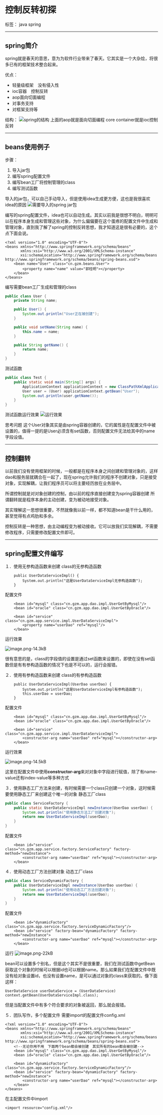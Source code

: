 ﻿# 控制反转初探

标签： java spring


----------
## spring简介 ##
spring就是春天的意思，意为为软件行业带来了春天。它其实是一个大杂烩，将很多已有的框架技术整合起来。

优点：

 - 轻量级框架　没有侵入性
 - ioc容器　控制反转
 - aop面向切面编程
 - 对事务支持
 - 对框架支持等

结构：
![spring的结构][1]
上面的aop就是面向切面编程
core container就是ioc控制反转



----------
## beans使用例子 ##
步骤：

 1. 导入jar包
 2. 编写spring配置文件
 3. 编写bean工厂将控制管理的class
 4. 编写测试函数

导入的jar包，可以自己手动导入，但是使用idea生成更方便，这也是我很喜欢idea的原因
![需要导入的spring jar包][2]

编写的spring配置文件，idea也可以自动生成。其实以前我是很想不明白，明明可以在程序本身生成和管理这些对象，为什么偏偏要在这个蛋疼的配置文件中生成和管理对象，直到我了解了spring的控制反转思想，我才知道这是很有必要的，这个点下面会说。
```
<?xml version="1.0" encoding="UTF-8"?>
<beans xmlns="http://www.springframework.org/schema/beans"
       xmlns:xsi="http://www.w3.org/2001/XMLSchema-instance"
       xsi:schemaLocation="http://www.springframework.org/schema/beans http://www.springframework.org/schema/beans/spring-beans.xsd">
    <bean name="User" class="cn.gzm.beans.User">
        <property name="name" value="郭柱明"></property>
    </bean>
</beans>
```

编写需要bean工厂生成和管理的class
```java
public class User {
    private String name;

    public User() {
        System.out.println("User正在被创建");
    }

    public void setName(String name) {
        this.name = name;
    }

    public String getName() {
        return name;
    }
}
```

测试函数
```java
public class Test {
    public static void main(String[] args) {
        ApplicationContext applicationContext = new ClassPathXmlApplicationContext("beans.xml");
        User user = (User) applicationContext.getBean("User");
        System.out.println(user.getName());
    }
}
```

测试函数运行效果
![运行效果][3]


思考问题
这个User对象其实是由spring容器创建的，它的属性是在配置文件中被设置的，值得一提的是User必须含有set函数，否则配置文件无法给其中的name字段设值。


----------
## 控制翻转 ##
以前我们没有使用框架的时候，一般都是在程序本身之间创建和管理对象的，这样dao和服务层就耦合在一起了，现在spring允许我们的程序不创建对象，只是接受对象，实现解耦，让我们程序员可以将主要经历放在业务层中。

所谓控制就是对对象创建的控制，由以前的程序直接创建变为spring容器创建
所谓翻转就是程序本身的主动创建，变为被动地接受对象。

其实理解这一思想很重要，不然就像我以前一样，都不知道bean是干什么用的，甚至觉得有点鸡肋和多余。

控制反转是一种思想，由主动编程变为被动接收。它可以放我们实现解耦，不需要修改程序，只需要修改配置文件即可。


----------
## spring配置文件编写 ##

１．使用无参构造函数来创建
class的无参构造函数
```
    public UserDataServiceImpl() {
        System.out.println("这是UserDataServiceImpl无参构造函数");
    }
```
配置文件
```
    <bean id="mysql" class="cn.gzm.app.dao.impl.UserGetByMysql"/>
    <bean id="oracle" class="cn.gzm.app.dao.impl.UserGetByOracle"/>

    <bean id="service" class="cn.gzm.app.service.impl.UserDataServiceImpl">
        <property name="userDao" ref="mysql"/>
    </bean>
```
运行效果

![image.png-14.3kB][6]

很有意思的是，class的字段值的设置是通过set函数来设置的，即使在没有set函数但是有有参构造函数的情况下也是不可以的，运行会报错。

２．使用有参构造函数来创建
class的有参构造函数
```
    public UserDataServiceImpl(UserDao userDao) {
        System.out.println("这是UserDataServiceImpl有参构造函数");
        this.userDao = userDao;
    }
```
配置文件
```
    <bean id="mysql" class="cn.gzm.app.dao.impl.UserGetByMysql"/>
    <bean id="oracle" class="cn.gzm.app.dao.impl.UserGetByOracle"/>

    <bean id="service" class="cn.gzm.app.service.impl.UserDataServiceImpl">
        <constructor-arg name="userDao" ref="mysql"></constructor-arg>
    </bean>
```
运行效果

![image.png-14.5kB][9]

这里在配置文件中使用**constructor-arg**来对对象中字段进行赋值，除了有name-value还有index-value等多种方式

３．使用静态工厂方法来创建，有时候需要一个class只创建一个对象，这时候需要使用静态工厂来创建这个唯一的对象
静态工厂class
```java
public class ServiceFactory {
    public static UserDataServiceImpl newInstance(UserDao userDao) {
        System.out.println("使用静态方法工厂创建对象");
        return new UserDataServiceImpl(userDao);
    }
}
```
配置文件
```
    <bean id="service" class="cn.gzm.app.service.factory.ServiceFactory" factory-method="newInstance">
        <constructor-arg name="userDao" ref="mysql"></constructor-arg>
    </bean>
```

４．使用动态工厂方法创建对象
动态工厂class
```java
public class ServiceDynamicFactory {
    public UserDataServiceImpl newInstance(UserDao userDao) {
        System.out.println("使用动态工厂方法创建对象");
        return new UserDataServiceImpl(userDao);
    }
}
```
配置文件
```
    <bean id="dynamicFactory" class="cn.gzm.app.service.factory.ServiceDynamicFactory"/>
    <bean id="service" factory-bean="dynamicFactory" factory-method="newInstance">
        <constructor-arg name="userDao" ref="mysql"></constructor-arg>
    </bean>
```
运行
![image.png-22kB][10]

bean可以设置多个别名，但是这个其实不是很重要，我们在测试函数中getBean获取这个对象的时候可以根据id也可以根据name。那么如果我们在配置文件中既没有给对象设置id，也没有设置name，是可以通过对象的class来获取的。像下面这样：

    UserDataService userDataService = (UserDataService) context.getBean(UserDataServiceImpl.class);

但是当配置文件中有多个符合要求的对象被返回，那么就会报错。

５．团队写作，多个配置文件
需要import的配置文件config.xml
```
<?xml version="1.0" encoding="UTF-8"?>
<beans xmlns="http://www.springframework.org/schema/beans"
       xmlns:xsi="http://www.w3.org/2001/XMLSchema-instance"
       xsi:schemaLocation="http://www.springframework.org/schema/beans http://www.springframework.org/schema/beans/spring-beans.xsd">
    <!--无论你用不用　下面两个bean都会被创建　其实所有的bean都会被创建-->
    <bean id="mysql" class="cn.gzm.app.dao.impl.UserGetByMysql"/>
    <bean id="oracle" class="cn.gzm.app.dao.impl.UserGetByOracle"/>

    <bean id="dynamicFactory" class="cn.gzm.app.service.factory.ServiceDynamicFactory"/>
    <bean id="service" factory-bean="dynamicFactory" factory-method="newInstance">
        <constructor-arg name="userDao" ref="mysql"></constructor-arg>
    </bean>
</beans>
```
在主配置文件中import

    <import resource="config.xml"/>





  [1]: https://docs.spring.io/spring/docs/4.3.22.RELEASE/spring-framework-reference/htmlsingle/images/spring-overview.png
  [2]: http://static.zybuluo.com/gzm1997/h8bth4ekxvnh1znn9ey0easp/image.png
  [3]: http://static.zybuluo.com/gzm1997/a1r472cs34jmwoz37ru1f81c/image.png
  [4]: http://static.zybuluo.com/gzm1997/qigban8e64wcjht38witq7wx/image.png
  [5]: http://static.zybuluo.com/gzm1997/k08n0sgr2pzis81tza69qwzd/image.png
  [6]: http://static.zybuluo.com/gzm1997/0egkg9lgotnp5sjbnvii6b9d/image.png
  [7]: http://static.zybuluo.com/gzm1997/nrj6rmdegf0ejs6l59h2o2yu/image.png
  [8]: http://static.zybuluo.com/gzm1997/sjbgs77tn525l925095sjfwz/image.png
  [9]: http://static.zybuluo.com/gzm1997/twv4y89hh7oc787zs7cpnv7u/image.png
  [10]: http://static.zybuluo.com/gzm1997/ixi9ezzr05t9lmluqmmfp2z2/image.png